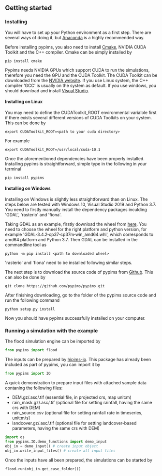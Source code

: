 ## Getting started

### Installing

You will have to set up your Python environment as a first step. There are several ways of doing it, but [Anaconda](https://www.anaconda.com/products/distribution) is a highly recommended way. 

Before installing pypims, you also need to install [Cmake](https://cmake.org/download/), NVIDIA CUDA Toolkit and the C++ compiler. Cmake can be simply installed by

```shell
pip install cmake
```

Pypims needs NVIDIA GPUs which support CUDA to run the simulations, therefore you need the GPU and the CUDA Toolkit. The CUDA Toolkit can be downloaded from the [NVIDIA website](https://developer.nvidia.com/cuda-downloads). If you use Linux system, the C++ compiler 'GCC' is usually on the system as default. If you use windows, you should download and install [Visual Studio](https://visualstudio.microsoft.com/vs/).

#### Installing on Linux

You may need to define the CUDAToolkit_ROOT environmental varialble first if there exists several different versions of CUDA Toolkits on your system. This can be done by

```shell
export CUDAToolkit_ROOT=<path to your cuda directory>
```
For example

```shell
export CUDAToolkit_ROOT=/usr/local/cuda-10.1
```

Once the aforementioned dependencies have been properly installed. Installing pypims is straightforward, simple type in the following in your terminal

```shell
pip install pypims
```

#### Installing on Windows

Installing on Windows is slightly less straightforward than on Linux. The steps below are tested with Windows 10, Visual Studio 2019 and Python 3.7. You need to firstly manually install the dependency packages inculding 'GDAL', 'rasterio' and 'fiona'. 

Taking GDAL as an example, firstly download the wheel from [here](https://www.lfd.uci.edu/~gohlke/pythonlibs/). You need to choose the wheel for the right platform and python version, for example 'GDAL‑3.4.2‑cp37‑cp37m‑win_amd64.whl', which corresponds to amd64 platform and Python 3.7. Then GDAL can be installed in the commandline tool as

```shell
python -m pip install <path to downloaded wheel>
```

'rasterio' and 'fiona' need to be installed following similar steps.

The next step is to download the source code of pypims from [Github](https://github.com/pypims/pypims). This can also be done by

```shell
git clone https://github.com/pypims/pypims.git
```

After finishing downloading, go to the folder of the pypims source code and run the following command

```shell
python setup.py install
```
Now you should have pypims successfully installed on your computer.

### Running a simulation with the example

The flood simulation engine can be imported by

```python
from pypims import flood
```

The inputs can be prepared by [hipims-io](https://pypi.org/project/hipims-io/). This package has already been included as part of pypims, you can import it by

```python
from pypims import IO
```
A quick demonstration to prepare input files with attached sample data contaning the following files:
- DEM.gz/.asc/.tif (essential file, in projected crs, map unit:m)
- rain_mask.gz/.asc/.tif (optional file for setting rainfall, having the same crs with DEM)
- rain_source.csv (optional file for setting rainfall rate in timeseries, unit:m/s]
- landcover.gz/.asc/.tif (optional file for setting landcover-based parameters, having the same crs with DEM)

```python
import os
from pypims.IO.demo_functions import demo_input
obj_in = demo_input() # create input object
obj_in.write_input_files() # create all input files
```

Once the inputs have all been prepared, the simulations can be started by


```python
flood.run(obj_in.get_case_folder())
```
